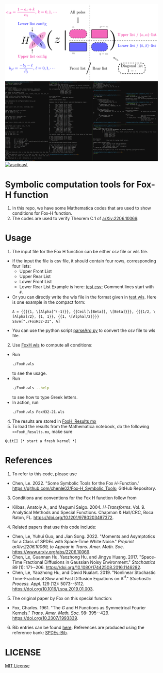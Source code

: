![Fox H-function Diagram](./refs/FoxH-Diagram.png)
![Screenshot](./media/Screenshot.png)
[![asciicast](https://asciinema.org/a/620136.svg)](https://asciinema.org/a/620136)

# Symbolic computation tools for Fox-H function
1. In this repo, we have some Mathematica codes that are used to show conditions for Fox-H function.
2. The codes are used to verify Theorem C.1 of [arXiv:2206.10069](https://arxiv.org/abs/2206.10069).

# Usage
1. The input file for the Fox H function can be either csv file or wls file.
  * If the input the file is csv file, it should contain four rows, corresponding four lists:
    * Upper Front List
    * Upper Rear List
    * Lower Front List
    * Lower Rear List
    Example is here: [test csv](test.csv); Comment lines start with `#`.
  * Or you can directly write the wls file in the format given in [test.wls](test.wls). Here is one example in the compact form:
    ```
    A = {{{{1, \[Alpha]^(-1)}}, {{Ceil[\[Beta]], \[Beta]}}}, {{{1/2, \[Alpha]/2}, {1, 1}}, {{1, \[Alpha]/2}}}}
    Save["./FoxH32-21", A]
    ```
  * You can use the python script [parseArg py](./parseArg.py) to convert the csv file to wls file.
2. Use [FoxH wls](./FoxH.wls) to compute all conditions:
  * Run
    ```bash
    ./FoxH.wls
    ```
    to see the usage.
  * Run
    ```bash
    ./FoxH.wls --help
    ```
    to see how to type Greek letters.
  * In action, run
    ```bash
    ./FoxH.wls FoxH32-21.wls
    ```
4. The results are stored in [FoxH_Results mx](./FoxH_Results.mx)
5. To load the results from the Mathematica notebook, do the following `<<FoxH_Results.mx`, make sure
```
Quit[] (* start a fresh kernel *)
```

# References

1. To refer to this code, please use

  * Chen, Le. 2022. "Some Symbolic Tools for the Fox $H$-Function." <https://github.com/chenle02/Fox-H_Symbolic_Tools>; GitHub Repository.

3. Conditions and conventions for the Fox H function follow from

  * Kilbas, Anatoly A., and Megumi Saigo. 2004. $H$*-Transforms*. Vol. 9. Analytical Methods and Special Functions. Chapman & Hall/CRC, Boca Raton, FL. <https://doi.org/10.1201/9780203487372>.

4. Related papers that use this code include:

  * Chen, Le, Yuhui Guo, and Jian Song. 2022. "Moments and Asymptotics for a Class of SPDEs with Space-Time White Noise." *Preprint arXiv:2206.10069, to Appear in Trans. Amer. Math. Soc.* <https://www.arxiv.org/abs/2206.10069>.
  * Chen, Le, Guannan Hu, Yaozhong Hu, and Jingyu Huang. 2017. "Space-Time Fractional Diffusions in Gaussian Noisy Environment." *Stochastics* 89 (1): 171--206. <https://doi.org/10.1080/17442508.2016.1146282>.
  * Chen, Le, Yaozhong Hu, and David Nualart. 2019. "Nonlinear Stochastic Time-Fractional Slow and Fast Diffusion Equations on $\mathbb{R}^d$." *Stochastic Process. Appl.* 129 (12): 5073--5112. <https://doi.org/10.1016/j.spa.2019.01.003>.

5. The original paper by Fox on this special function:

  * Fox, Charles. 1961. "The $G$ and $H$ Functions as Symmetrical Fourier Kernels." *Trans. Amer. Math. Soc.* 98: 395--429. <https://doi.org/10.2307/1993339>.

6. Bib entries can be found [here](./refs/refs.bib). References are produced using the reference bank: [SPDEs-Bib](https://github.com/chenle02/SPDEs-Bib).


# LICENSE
[MIT License](LICENSE)
